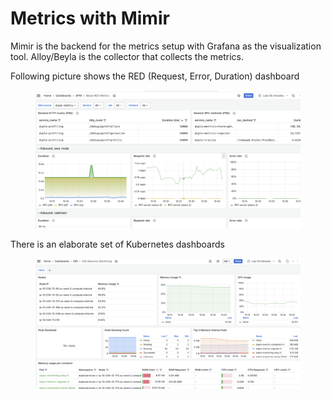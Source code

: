 # Metrics with Mimir

Mimir is the backend for the metrics setup with Grafana as the visualization tool. Alloy/Beyla is the collector that collects the metrics.

Following picture shows the RED (Request, Error, Duration) dashboard

<figure><img src="../../.gitbook/assets/image (2).png" alt=""><figcaption></figcaption></figure>

There is an elaborate set of Kubernetes dashboards

<figure><img src="../../.gitbook/assets/image (3).png" alt=""><figcaption></figcaption></figure>
